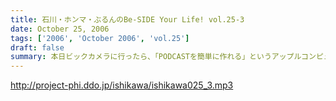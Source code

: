```yaml
---
title: 石川・ホンマ・ぶるんのBe-SIDE Your Life! vol.25-3
date: October 25, 2006
tags: ['2006', 'October 2006', 'vol.25']
draft: false
summary: 本日ビックカメラに行ったら、「PODCASTを簡単に作れる」というアップルコンピューターの広告が．．．うーん、市井の皆さんが同じ土俵に上がって来るということかとシミジミ。そうはいってもセミプロ！？しゃべり手集団として、楽しいPODCASTをお届けしたいものです。PODCAST戦国時代を生きぬく方法を日々模索しているビーサイです。NAMAE
---
```


http://project-phi.ddo.jp/ishikawa/ishikawa025_3.mp3